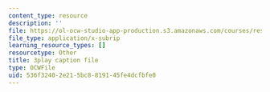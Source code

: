 ```yaml
---
content_type: resource
description: ''
file: https://ol-ocw-studio-app-production.s3.amazonaws.com/courses/res-9-003-brains-minds-and-machines-summer-course-summer-2015/536f32402e215bc8819145fe4dcfbfe0_NFFX81o9yRA.vtt
file_type: application/x-subrip
learning_resource_types: []
resourcetype: Other
title: 3play caption file
type: OCWFile
uid: 536f3240-2e21-5bc8-8191-45fe4dcfbfe0
---
```

